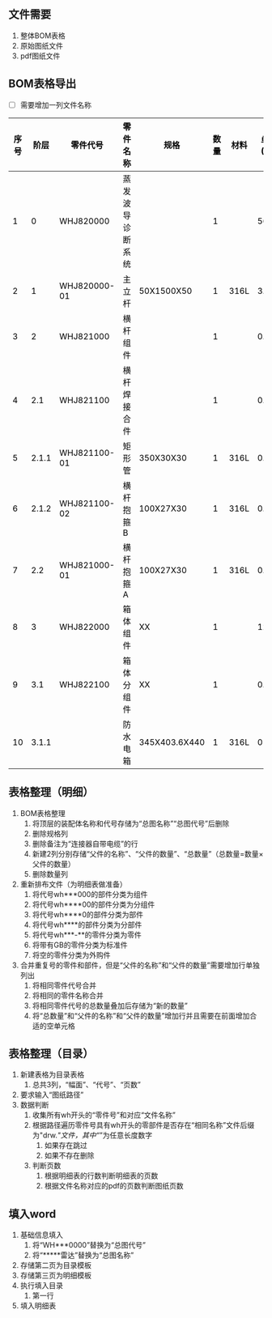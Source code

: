 ## 文件需要
1. 整体BOM表格
2. 原始图纸文件
3. pdf图纸文件

## BOM表格导出
- [ ] 需要增加一列文件名称

| <font style="color:#000000;">序号</font> | <font style="color:#000000;"> </font><font style="color:#000000;">阶层</font> | <font style="color:#000000;">零件代号</font> | <font style="color:#000000;">零件名称</font> | <font style="color:#000000;">规格</font> | <font style="color:#000000;">数量</font> | <font style="color:#000000;">材料</font> | <font style="color:#000000;">单重(kg)</font> | <font style="color:#000000;">总重(kg)</font> | <font style="color:#000000;">备注</font> |
| --- | --- | --- | --- | --- | --- | --- | --- | --- | --- |
| <font style="color:#000000;">1</font> | <font style="color:#000000;">0</font> | <font style="color:#000000;">WHJ820000</font> | <font style="color:#000000;">蒸发波导诊断系统</font> | | <font style="color:#000000;">1</font> | | <font style="color:#000000;">56.97</font> | <font style="color:#000000;">56.97</font> | |
| <font style="color:#000000;">2</font> | <font style="color:#000000;">1</font> | <font style="color:#000000;">WHJ820000-01</font> | <font style="color:#000000;">主立杆</font> | <font style="color:#000000;">50X1500X50</font> | <font style="color:#000000;">1</font> | <font style="color:#000000;">316L</font> | <font style="color:#000000;">3.53</font> | <font style="color:#000000;">3.53</font> | |
| <font style="color:#000000;">3</font> | <font style="color:#000000;">2</font> | <font style="color:#000000;">WHJ821000</font> | <font style="color:#000000;">横杆组件</font> | | <font style="color:#000000;">1</font> | | <font style="color:#000000;">0.6</font> | <font style="color:#000000;">0.6</font> | |
| <font style="color:#000000;">4</font> | <font style="color:#000000;">2.1</font> | <font style="color:#000000;">WHJ821100</font> | <font style="color:#000000;">横杆焊接合件</font> | | <font style="color:#000000;">1</font> | | <font style="color:#000000;">0.52</font> | <font style="color:#000000;">0.52</font> | |
| <font style="color:#000000;">5</font> | <font style="color:#000000;">2.1.1</font> | <font style="color:#000000;">WHJ821100-01</font> | <font style="color:#000000;">矩形管</font> | <font style="color:#000000;">350X30X30</font> | <font style="color:#000000;">1</font> | <font style="color:#000000;">316L</font> | <font style="color:#000000;">0.44</font> | <font style="color:#000000;">0.44</font> | |
| <font style="color:#000000;">6</font> | <font style="color:#000000;">2.1.2</font> | <font style="color:#000000;">WHJ821100-02</font> | <font style="color:#000000;">横杆抱箍B</font> | <font style="color:#000000;">100X27X30</font> | <font style="color:#000000;">1</font> | <font style="color:#000000;">316L</font> | <font style="color:#000000;">0.08</font> | <font style="color:#000000;">0.08</font> | |
| <font style="color:#000000;">7</font> | <font style="color:#000000;">2.2</font> | <font style="color:#000000;">WHJ821000-01</font> | <font style="color:#000000;">横杆抱箍A</font> | <font style="color:#000000;">100X27X30</font> | <font style="color:#000000;">1</font> | <font style="color:#000000;">316L</font> | <font style="color:#000000;">0.08</font> | <font style="color:#000000;">0.08</font> | |
| <font style="color:#000000;">8</font> | <font style="color:#000000;">3</font> | <font style="color:#000000;">WHJ822000</font> | <font style="color:#000000;">箱体组件</font> | <font style="color:#000000;">XX</font> | <font style="color:#000000;">1</font> | | <font style="color:#000000;">12.69</font> | <font style="color:#000000;">12.69</font> | |
| <font style="color:#000000;">9</font> | <font style="color:#000000;">3.1</font> | <font style="color:#000000;">WHJ822100</font> | <font style="color:#000000;">箱体分组件</font> | <font style="color:#000000;">XX</font> | <font style="color:#000000;">1</font> | | <font style="color:#000000;">0.01</font> | <font style="color:#000000;">0.01</font> | <font style="color:#000000;">外购</font> |
| <font style="color:#000000;">10</font> | <font style="color:#000000;">3.1.1</font> | | <font style="color:#000000;">防水电箱</font> | <font style="color:#000000;">345X403.6X440</font> | <font style="color:#000000;">1</font> | <font style="color:#000000;">316L</font> | <font style="color:#000000;">0</font> | <font style="color:#000000;">0</font> | <font style="color:#000000;">外购</font> |


## 表格整理（明细）
1. BOM表格整理
    1. 将顶层的装配体名称和代号存储为“总图名称”“总图代号”后删除
    2. 删除规格列
    3. 删除备注为“连接器自带电缆”的行
    4. 新建2列分别存储“父件的名称”、“父件的数量”、“总数量”（总数量=数量×父件的数量）
    5. 删除数量列
2. 重新排布文件（为明细表做准备）
    1. 将代号wh***000的部件分类为组件
    2. 将代号wh****00的部件分类为分组件
    3. 将代号wh****0的部件分类为部件
    4. 将代号wh****的部件分类为分部件
    5. 将代号wh***-**的零件分类为零件
    6. 将带有GB的零件分类为标准件
    7. 将空的零件分类为外购件
3. 合并重复号的零件和部件，但是“父件的名称”和“父件的数量”需要增加行单独列出
    1. 将相同零件代号合并
    2. 将相同的零件名称合并
    3. 将相同零件代号的总数量叠加后存储为“新的数量”
    4. 将“总数量”和“父件的名称”和“父件的数量”增加行并且需要在前面增加合适的空单元格

## 表格整理（目录）
1. 新建表格为目录表格
    1. 总共3列，“幅面”、“代号”、“页数”
2. 要求输入“图纸路径”
3. 数据判断
    1. 收集所有wh开头的“零件号”和对应“文件名称”
    2. 根据路径遍历零件号具有wh开头的零部件是否存在“相同名称”文件后缀为"drw.*"文件，其中“*”为任意长度数字
        1. 如果存在跳过
        2. 如果不存在删除
    3. 判断页数
        1. 根据明细表的行数判断明细表的页数
        2. 根据文件名称对应的pdf的页数判断图纸页数

## 填入word
1. 基础信息填入
    1. 将“WH***0000”替换为“总图代号”
    2. 将“*****雷达”替换为“总图名称”
2. 存储第二页为目录模板
3. 存储第三页为明细模板
4. 执行填入目录
    1. 第一行
5. 填入明细表

